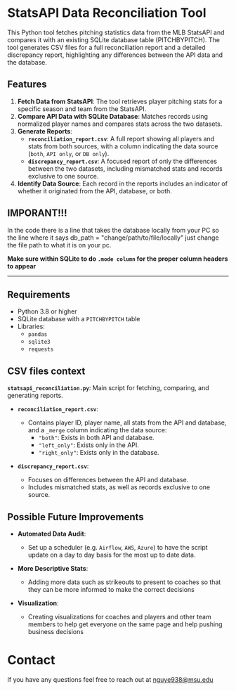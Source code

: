 
# StatsAPI Data Reconciliation Tool
This Python tool fetches pitching statistics data from the MLB StatsAPI and compares it with an existing SQLite database table (PITCHBYPITCH). The tool generates CSV files for a full reconciliation report and a detailed discrepancy report, highlighting any differences between the API data and the database.

## Features
1. **Fetch Data from StatsAPI**: The tool retrieves player pitching stats for a specific season and team from the StatsAPI.
2. **Compare API Data with SQLite Database**: Matches records using normalized player names and compares stats across the two datasets.
3. **Generate Reports**:
   - **`reconciliation_report.csv`**: A full report showing all players and stats from both sources, with a column indicating the data source (`both`, `API only`, or `DB only`).
   - **`discrepancy_report.csv`**: A focused report of only the differences between the two datasets, including mismatched stats and records exclusive to one source.
4. **Identify Data Source**: Each record in the reports includes an indicator of whether it originated from the API, database, or both.

## IMPORANT!!!

In the code there is a line that takes the database locally from your PC so the line where it says db_path = "change/path/to/file/locally" just change the file path to what it is on your pc.

**Make sure within SQLite to do `.mode column` for the proper column headers to appear**

---
## Requirements

- Python 3.8 or higher
- SQLite database with a `PITCHBYPITCH` table
- Libraries:
  - `pandas`
  - `sqlite3`
  - `requests`

## CSV files context
**`statsapi_reconciliation.py`**: Main script for fetching, comparing, and generating reports.

* **`reconciliation_report.csv`**:
  - Contains player ID, player name, all stats from the API and database, and a `_merge` column indicating the data source:
    - `"both"`: Exists in both API and database.
    - `"left_only"`: Exists only in the API.
    - `"right_only"`: Exists only in the database.

* **`discrepancy_report.csv`**:
  - Focuses on differences between the API and database.
  - Includes mismatched stats, as well as records exclusive to one source.


## Possible Future Improvements

* **Automated Data Audit**:
    - Set up a scheduler (e.g. `Airflow`, `AWS`, `Azure`) to have the script update on a day to day basis for the most up to date data.

* **More Descriptive Stats**:
    - Adding more data such as strikeouts to present to coaches so that they can be more informed to make the correct decisions

* **Visualization**:
    - Creating visualizations for coaches and players and other team members to help get everyone on the same page and help pushing business decisions



# Contact
If you have any questions feel free to reach out at nguye938@msu.edu

